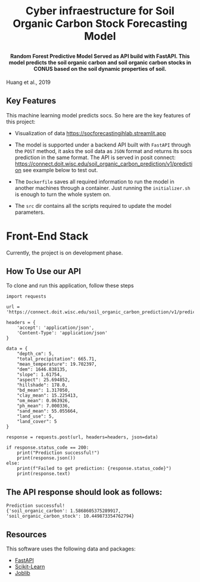 <h1 align="center">

  Cyber infraestructure for Soil Organic Carbon Stock Forecasting Model
  <br>
</h1>

<h4 align="center">Random Forest Predictive Model Served as API build with FastAPI. This model predicts the soil organic carbon and soil organic carbon stocks in CONUS based on the soil dynamic properties of soil.
</h4>

Huang et al., 2019

## Key Features

This machine learning model predicts socs. So here are the key features of this project:
* Visualization of data https://socforecastingjhlab.streamlit.app
* The model is supported under a backend API built with `FastAPI` through the `POST` method, it asks the soil data as `JSON` format and returns its socs prediction in the same format. The API is served in posit connect: https://connect.doit.wisc.edu/soil_organic_carbon_prediction/v1/prediction see example below to test out.

* The `Dockerfile` saves all required information to run the model in another machines through a container. Just running the `initializer.sh` is enough to turn the whole system on.

* The `src` dir contains all the scripts required to update the model parameters.


<h1> Front-End Stack</h1>

Currently, the project is on development phase.  

## How To Use our API

To clone and run this application, follow these steps


``` EXAMPLE
import requests

url = 'https://connect.doit.wisc.edu/soil_organic_carbon_prediction/v1/prediction'

headers = {
    'accept': 'application/json',
    'Content-Type': 'application/json'
}

data = {
    "depth_cm": 5,
    "total_precipitation": 665.71,
    "mean_temperature": 19.702397,
    "dem": 1646.838135,
    "slope": 1.61754,
    "aspect": 25.694852,
    "hillshade": 178.0,
    "bd_mean": 1.317050,
    "clay_mean": 15.225413,
    "om_mean": 0.063926,
    "ph_mean": 7.000336,
    "sand_mean": 55.055664,
    "land_use": 5,
    "land_cover": 5
}

response = requests.post(url, headers=headers, json=data)

if response.status_code == 200:
    print("Prediction successful!")
    print(response.json())
else:
    print(f"Failed to get prediction: {response.status_code}")
    print(response.text)

```
## The API response should look as follows:
```
Prediction successful!
{'soil_organic_carbon': 1.5868605375289917, 'soil_organic_carbon_stock': 10.449873354762794}
```
## Resources

This software uses the following data and packages:

- [FastAPI](https://fastapi.tiangolo.com)
- [Scikit-Learn](https://scikit-learn.org/stable/)
- [Joblib](https://joblib.readthedocs.io/en/latest/)
